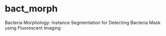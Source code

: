 # bact_morph
Bacteria Morphology: Instance Segmentation for Detecting Bacteria Mask using Fluorescent Imaging
